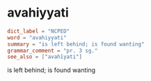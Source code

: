 # avahiyyati

``` toml
dict_label = "NCPED"
word = "avahiyyati"
summary = "is left behind; is found wanting"
grammar_comment = "pr. 3 sg."
see_also = ["avahīyati"]
```

is left behind; is found wanting

